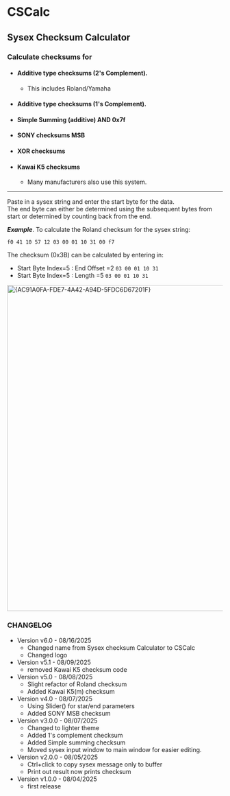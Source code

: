 # CSCalc

## Sysex Checksum Calculator

### Calculate checksums for 

- #### Additive type checksums (2's Complement).
    - This includes Roland/Yamaha
- #### Additive type checksums (1's Complement).
- #### Simple Summing (additive) AND 0x7f
- #### SONY checksums MSB
- #### XOR checksums
- #### Kawai K5 checksums
    - Many manufacturers also use this system.
----
Paste in a sysex string and enter the start byte for the data.<BR>
The end byte can either be determined using the subsequent bytes from start
or determined by counting back from the end.

***Example***. To calculate the Roland checksum for the sysex string:

````f0 41 10 57 12 03 00 01 10 31 00 f7````

The checksum (0x3B) can be calculated by entering in:

- Start Byte Index=5 : End Offset =2 `03 00 01 10 31`
- Start Byte Index=5 : Length =5 `03 00 01 10 31`

<img width="947" height="760" alt="{AC91A0FA-FDE7-4A42-A94D-5FDC6D67201F}" src="https://github.com/user-attachments/assets/1ba99780-cf25-4a6a-9d5c-41ba5ebcb4a5" />

### CHANGELOG

- Version v6.0 -  08/16/2025
    - Changed name from Sysex checksum Calculator to CSCalc
    - Changed logo
- Version v5.1 -  08/09/2025
    - removed Kawai K5 checksum code
- Version v5.0 -  08/08/2025
    - Slight refactor of Roland checksum
    - Added Kawai K5(m) checksum
- Version v4.0 -  08/07/2025
    - Using Slider() for star/end parameters
    - Added SONY MSB checksum
- Version v3.0.0 -  08/07/2025
    - Changed to lighter theme
    - Added 1's complement checksum
    - Added Simple summing checksum
    - Moved sysex input window to main window for easier editing.
- Version v2.0.0 -  08/05/2025
    - Ctrl+click to copy sysex message only to buffer
    - Print out result now prints checksum
- Version v1.0.0 -  08/04/2025
    - first release

